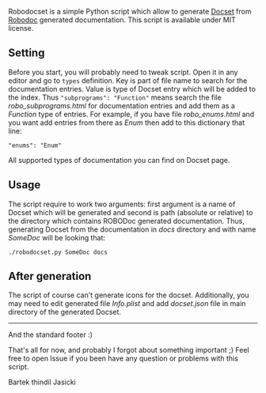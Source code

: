 Robodocset is a simple Python script which allow to generate [Docset](https://kapeli.com/docsets)
from [Robodoc](https://rfsber.home.xs4all.nl/Robo/) generated documentation.
This script is available under MIT license.

## Setting

Before you start, you will probably need to tweak script. Open it in any editor
and go to `types` definition. Key is part of file name to search for the
documentation entries. Value is type of Docset entry which will be added to
the index. Thus `"subprograms": "Function"` means search the file
*robo_subprograms.html* for documentation entries and add them as a
*Function* type of entries. For example, if you have file *robo_enums.html* and
you want add entries from there as *Enum* then add to this dictionary that
line:

`"enums": "Enum"`

All supported types of documentation you can find on Docset page. 

## Usage

The script require to work two arguments: first argument is a name of Docset
which will be generated and second is path (absolute or relative) to the
directory which contains ROBODoc generated documentation. Thus, generating
Docset from the documentation in *docs* directory and with name *SomeDoc* will
be looking that:

`./robodocset.py SomeDoc docs`

## After generation

The script of course can't generate icons for the docset. Additionally, you
may need to edit generated file *Info.plist* and add *docset.json* file in main
directory of the generated Docset.

----

And the standard footer :)

That's all for now, and probably I forgot about something important ;) Feel
free to open Issue if you been have any question or problems with this script.

Bartek thindil Jasicki
